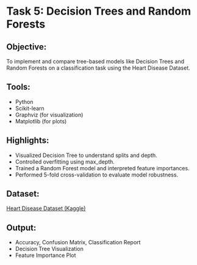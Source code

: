 # Task 5: Decision Trees and Random Forests

## Objective:
To implement and compare tree-based models like Decision Trees and Random Forests on a classification task using the Heart Disease Dataset.

## Tools:
- Python
- Scikit-learn
- Graphviz (for visualization)
- Matplotlib (for plots)

## Highlights:
- Visualized Decision Tree to understand splits and depth.
- Controlled overfitting using max_depth.
- Trained a Random Forest model and interpreted feature importances.
- Performed 5-fold cross-validation to evaluate model robustness.

## Dataset:
[Heart Disease Dataset (Kaggle)](https://www.kaggle.com/datasets/fedesoriano/heart-failure-prediction)

## Output:
- Accuracy, Confusion Matrix, Classification Report
- Decision Tree Visualization
- Feature Importance Plot

